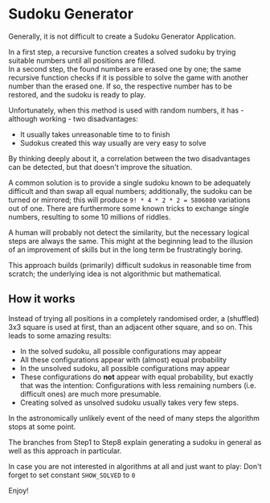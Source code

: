 # Sudoku Generator

Generally, it is not difficult to create a Sudoku Generator Application.

In a first step, a recursive function creates a solved sudoku
by trying suitable numbers until all positions are filled.  
In a second step, the found numbers are erased one by one;
the same recursive function checks if it is possible to solve
the game with another number than the erased one.
If so, the respective number has to be restored, and the
sudoku is ready to play.

Unfortunately, when this method is used with random numbers,
it has - although working - two disadvantages:
- It usually takes unreasonable time to to finish
- Sudokus created this way usually are very easy to solve

By thinking deeply about it, a correlation
between the two disadvantages can be detected, but that
doesn't improve the situation.

A common solution is to provide a single sudoku
known to be adequately difficult and than swap all equal numbers;
additionally, the sudoku can be turned or mirrored;
this will produce `9! * 4 * 2 * 2 = 5806080` variations out of one.
There are furthermore some known tricks to exchange
single numbers, resulting to some 10 millions of riddles.

A human will probably not detect the similarity,
but the necessary logical steps are always the same.
This might at the beginning lead to the illusion of an improvement
of skills but in the long term be frustratingly boring.
<br>

This approach builds (primarily) difficult sudokus
in reasonable time from scratch; the underlying idea is not
algorithmic but mathematical.

## How it works

Instead of trying all positions in a completely randomised order,
a (shuffled) 3x3 square is used at first, than an adjacent
other square, and so on.
This leads to some amazing results:
- In the solved sudoku, all possible configurations may appear
- All these configurations appear with (almost) equal probability
- In the unsolved sudoku, all possible configurations may appear
- These configurations do **not** appear with equal probability,
but exactly that was the intention:
Configurations with less remaining numbers (i.e. difficult ones)
are much more presumable.
- Creating solved as unsolved sudoku usually takes very few steps.

In the astronomically unlikely event of the need of many steps
the algorithm stops at some point.
<br>

The branches from Step1 to Step8 explain generating a sudoku in general
as well as this approach in particular.
<br>

In case you are not interested in algorithms at all and just want to play:
Don't forget to set constant `SHOW_SOLVED` to `0`

Enjoy!
